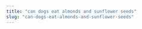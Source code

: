 ```yaml
---
title: "can dogs eat almonds and sunflower seeds"
slug: "can-dogs-eat-almonds-and-sunflower-seeds"
---
```


